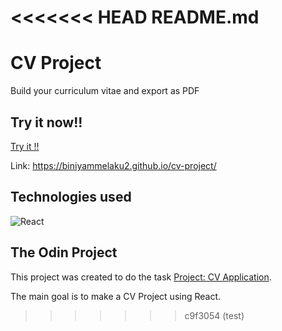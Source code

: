 <<<<<<< HEAD
README.md
=======
# CV Project

Build your curriculum vitae and export as PDF

## Try it now!!

[Try it !!](https://biniyammelaku2.github.io/cv-project/)

Link:
https://biniyammelaku2.github.io/cv-project/


## Technologies used

![React](https://img.shields.io/badge/react-%2320232a.svg?style=for-the-badge&logo=react&logoColor=%2361DAFB)

## The Odin Project

This project was created to do the task [Project: CV Application](https://www.theodinproject.com/paths/full-stack-javascript/courses/javascript/lessons/cv-application).

The main goal is to make a CV Project using React.
>>>>>>> c9f3054 (test)
